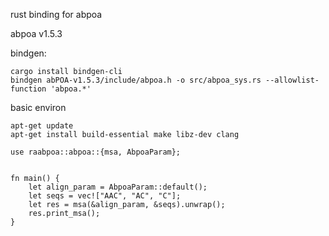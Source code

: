 rust binding for abpoa


abpoa v1.5.3

bindgen:
```
cargo install bindgen-cli
bindgen abPOA-v1.5.3/include/abpoa.h -o src/abpoa_sys.rs --allowlist-function 'abpoa.*'
```

basic environ
```
apt-get update
apt-get install build-essential make libz-dev clang 
```



```
use raabpoa::abpoa::{msa, AbpoaParam};


fn main() {
    let align_param = AbpoaParam::default();
    let seqs = vec!["AAC", "AC", "C"];
    let res = msa(&align_param, &seqs).unwrap();
    res.print_msa();
}
```